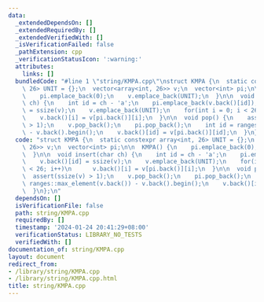 ```yaml
---
data:
  _extendedDependsOn: []
  _extendedRequiredBy: []
  _extendedVerifiedWith: []
  _isVerificationFailed: false
  _pathExtension: cpp
  _verificationStatusIcon: ':warning:'
  attributes:
    links: []
  bundledCode: "#line 1 \"string/KMPA.cpp\"\nstruct KMPA {\n  static constexpr array<int,\
    \ 26> UNIT = {};\n  vector<array<int, 26>> v;\n  vector<int> pi;\n\n  KMPA() {\n\
    \    pi.emplace_back(0);\n    v.emplace_back(UNIT);\n  }\n\n  void insert(char\
    \ ch) {\n    int id = ch - 'a';\n    pi.emplace_back(v.back()[id]);\n    v.back()[id]\
    \ = ssize(v);\n    v.emplace_back(UNIT);\n    for(int i = 0; i < 26; i++)\n  \
    \    v.back()[i] = v[pi.back()][i];\n  }\n\n  void pop() {\n    assert(ssize(v)\
    \ > 1);\n    v.pop_back();\n    pi.pop_back();\n    int id = ranges::max_element(v.back())\
    \ - v.back().begin();\n    v.back()[id] = v[pi.back()][id];\n  }\n};\n"
  code: "struct KMPA {\n  static constexpr array<int, 26> UNIT = {};\n  vector<array<int,\
    \ 26>> v;\n  vector<int> pi;\n\n  KMPA() {\n    pi.emplace_back(0);\n    v.emplace_back(UNIT);\n\
    \  }\n\n  void insert(char ch) {\n    int id = ch - 'a';\n    pi.emplace_back(v.back()[id]);\n\
    \    v.back()[id] = ssize(v);\n    v.emplace_back(UNIT);\n    for(int i = 0; i\
    \ < 26; i++)\n      v.back()[i] = v[pi.back()][i];\n  }\n\n  void pop() {\n  \
    \  assert(ssize(v) > 1);\n    v.pop_back();\n    pi.pop_back();\n    int id =\
    \ ranges::max_element(v.back()) - v.back().begin();\n    v.back()[id] = v[pi.back()][id];\n\
    \  }\n};\n"
  dependsOn: []
  isVerificationFile: false
  path: string/KMPA.cpp
  requiredBy: []
  timestamp: '2024-01-24 20:41:29+08:00'
  verificationStatus: LIBRARY_NO_TESTS
  verifiedWith: []
documentation_of: string/KMPA.cpp
layout: document
redirect_from:
- /library/string/KMPA.cpp
- /library/string/KMPA.cpp.html
title: string/KMPA.cpp
---
```

